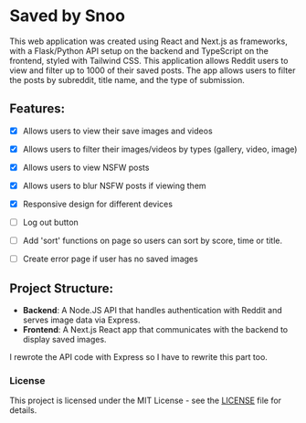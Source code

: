 # Saved by Snoo

This web application was created using React and Next.js as frameworks, with a Flask/Python API setup on the backend and TypeScript on the frontend, styled with Tailwind CSS. This application allows Reddit users to view and filter up to 1000 of their saved posts. The app allows users to filter the posts by subreddit, title name, and the type of submission.

## Features:
- [x] Allows users to view their save images and videos
- [x] Allows users to filter their images/videos by types (gallery, video, image)
- [x] Allows users to view NSFW posts
- [x] Allows users to blur NSFW posts if viewing them
- [x] Responsive design for different devices
- [ ] Log out button
- [ ] Add 'sort' functions on page so users can sort by score, time or title.
- [ ] Create error page if user has no saved images


## Project Structure:
- **Backend**: A Node.JS API that handles authentication with Reddit and serves image data via Express.
- **Frontend**: A Next.js React app that communicates with the backend to display saved images.

I rewrote the API code with Express so I have to rewrite this part too. 

### License

This project is licensed under the MIT License - see the [LICENSE](./LICENSE) file for details.
